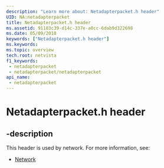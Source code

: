 ```yaml
---
description: "Learn more about: Netadapterpacket.h header"
UID: NA:netadapterpacket
title: Netadapterpacket.h header
ms.assetid: 91183c39-d14c-337e-a0cc-6dab9d322698
ms.date: 05/09/2018
keywords: ["Netadapterpacket.h header"]
ms.keywords: 
ms.topic: overview
tech.root: netvista
f1_keywords:
 - netadapterpacket
 - netadapterpacket/netadapterpacket
api_name:
 - netadapterpacket
---
```


# Netadapterpacket.h header


## -description

This header is used by network. For more information, see:

- [Network](../_netvista/index.md)

